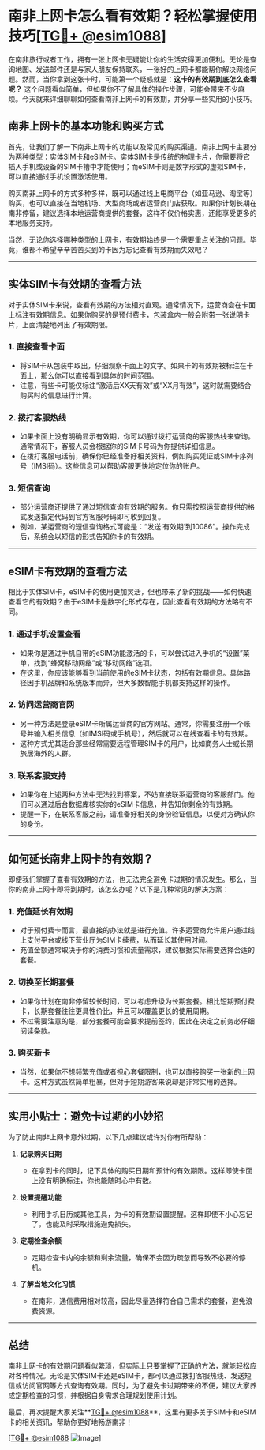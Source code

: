 # 南非上网卡怎么看有效期？轻松掌握使用技巧[[TG💪+ @esim1088](https://t.me/s/esim1088)]

在南非旅行或者工作，拥有一张上网卡无疑能让你的生活变得更加便利。无论是查询地图、发送邮件还是与家人朋友保持联系，一张好的上网卡都能帮你解决网络问题。然而，当你拿到这张卡时，可能第一个疑惑就是：**这卡的有效期到底怎么查看呢？** 这个问题看似简单，但如果你不了解具体的操作步骤，可能会带来不少麻烦。今天就来详细聊聊如何查看南非上网卡的有效期，并分享一些实用的小技巧。

## 南非上网卡的基本功能和购买方式

首先，让我们了解一下南非上网卡的功能以及常见的购买渠道。南非上网卡主要分为两种类型：实体SIM卡和eSIM卡。实体SIM卡是传统的物理卡片，你需要将它插入手机或设备的SIM卡槽中才能使用；而eSIM卡则是数字形式的虚拟SIM卡，可以直接通过手机设置激活使用。

购买南非上网卡的方式多种多样，既可以通过线上电商平台（如亚马逊、淘宝等）购买，也可以直接在当地机场、大型商场或者运营商门店获取。如果你计划长期在南非停留，建议选择本地运营商提供的套餐，这样不仅价格实惠，还能享受更多的本地服务支持。

当然，无论你选择哪种类型的上网卡，有效期始终是一个需要重点关注的问题。毕竟，谁都不希望辛辛苦苦买到的卡因为忘记查看有效期而失效吧？

---

## 实体SIM卡有效期的查看方法

对于实体SIM卡来说，查看有效期的方法相对直观。通常情况下，运营商会在卡面上标注有效期信息。如果你购买的是预付费卡，包装盒内一般会附带一张说明卡片，上面清楚地列出了有效期限。

### 1. **直接查看卡面**
   - 将SIM卡从包装中取出，仔细观察卡面上的文字。如果卡的有效期被标注在卡面上，那么你可以直接看到具体的时间范围。
   - 注意，有些卡可能仅标注“激活后XX天有效”或“XX月有效”，这时就需要结合购买时的信息进行计算。

### 2. **拨打客服热线**
   - 如果卡面上没有明确显示有效期，你可以通过拨打运营商的客服热线来查询。通常情况下，客服人员会根据你的SIM卡号码为你提供详细信息。
   - 在拨打客服电话前，确保你已经准备好相关资料，例如购买凭证或SIM卡序列号（IMSI码）。这些信息可以帮助客服更快地定位你的账户。

### 3. **短信查询**
   - 部分运营商还提供了通过短信查询有效期的服务。你只需按照运营商提供的格式发送指定代码到官方客服号码即可收到回复。
   - 例如，某运营商的短信查询格式可能是：“发送‘有效期’到10086”。操作完成后，系统会以短信的形式告知你卡的有效期。

---

## eSIM卡有效期的查看方法

相比于实体SIM卡，eSIM卡的使用更加灵活，但也带来了新的挑战——如何快速查看它的有效期？由于eSIM卡是数字化形式存在，因此查看有效期的方法略有不同。

### 1. **通过手机设置查看**
   - 如果你是通过手机自带的eSIM功能激活的卡，可以尝试进入手机的“设置”菜单，找到“蜂窝移动网络”或“移动网络”选项。
   - 在这里，你应该能够看到当前使用的eSIM卡状态，包括有效期信息。具体路径因手机品牌和系统版本而异，但大多数智能手机都支持这样的操作。

### 2. **访问运营商官网**
   - 另一种方法是登录eSIM卡所属运营商的官方网站。通常，你需要注册一个账号并输入相关信息（如IMSI码或手机号），然后就可以在线查看卡的有效期。
   - 这种方式尤其适合那些经常需要远程管理SIM卡的用户，比如商务人士或长期旅居海外的人群。

### 3. **联系客服支持**
   - 如果你在上述两种方法中无法找到答案，不妨直接联系运营商的客服部门。他们可以通过后台数据库核实你的eSIM卡信息，并告知你剩余的有效期。
   - 提醒一下，在联系客服之前，请准备好相关的身份验证信息，以便对方确认你的身份。

---

## 如何延长南非上网卡的有效期？

即便我们掌握了查看有效期的方法，也无法完全避免卡过期的情况发生。那么，当你的南非上网卡即将到期时，该怎么办呢？以下是几种常见的解决方案：

### 1. **充值延长有效期**
   - 对于预付费卡而言，最直接的办法就是进行充值。许多运营商允许用户通过线上支付平台或线下营业厅为SIM卡续费，从而延长其使用时间。
   - 充值金额通常取决于你的消费习惯和流量需求，建议根据实际需要选择合适的套餐。

### 2. **切换至长期套餐**
   - 如果你计划在南非停留较长时间，可以考虑升级为长期套餐。相比短期预付费卡，长期套餐往往更具性价比，并且可以覆盖更长的使用周期。
   - 不过需要注意的是，部分套餐可能会要求提前签约，因此在决定之前务必仔细阅读条款。

### 3. **购买新卡**
   - 当然，如果你不想频繁充值或者担心套餐限制，也可以直接购买一张新的上网卡。这种方式虽然简单粗暴，但对于短期游客来说却是非常实用的选择。

---

## 实用小贴士：避免卡过期的小妙招

为了防止南非上网卡意外过期，以下几点建议或许对你有所帮助：

1. **记录购买日期**  
   - 在拿到卡的同时，记下具体的购买日期和预计的有效期限。这样即使卡面上没有明确标注，你也能随时心中有数。

2. **设置提醒功能**  
   - 利用手机日历或其他工具，为卡的有效期设置提醒。这样即使不小心忘记了，也能及时采取措施避免损失。

3. **定期检查余额**  
   - 定期检查卡内的余额和剩余流量，确保不会因为疏忽而导致不必要的停机。

4. **了解当地文化习惯**  
   - 在南非，通信费用相对较高，因此尽量选择符合自己需求的套餐，避免浪费资源。

---

## 总结

南非上网卡的有效期问题看似繁琐，但实际上只要掌握了正确的方法，就能轻松应对各种情况。无论是实体SIM卡还是eSIM卡，都可以通过拨打客服热线、发送短信或访问官网等方式查询有效期。同时，为了避免卡过期带来的不便，建议大家养成定期检查的习惯，并根据自身需求合理规划使用计划。

最后，再次提醒大家关注**[TG💪+ @esim1088](https://t.me/s/esim1088)**，这里有更多关于SIM卡和eSIM卡的相关资讯，帮助你更好地畅游南非！  

[[TG💪+ @esim1088](https://t.me/s/esim1088) ![Image](https://i.postimg.cc/4NQfJmqS/Snipaste-2025-05-13-00-14-12.png)]